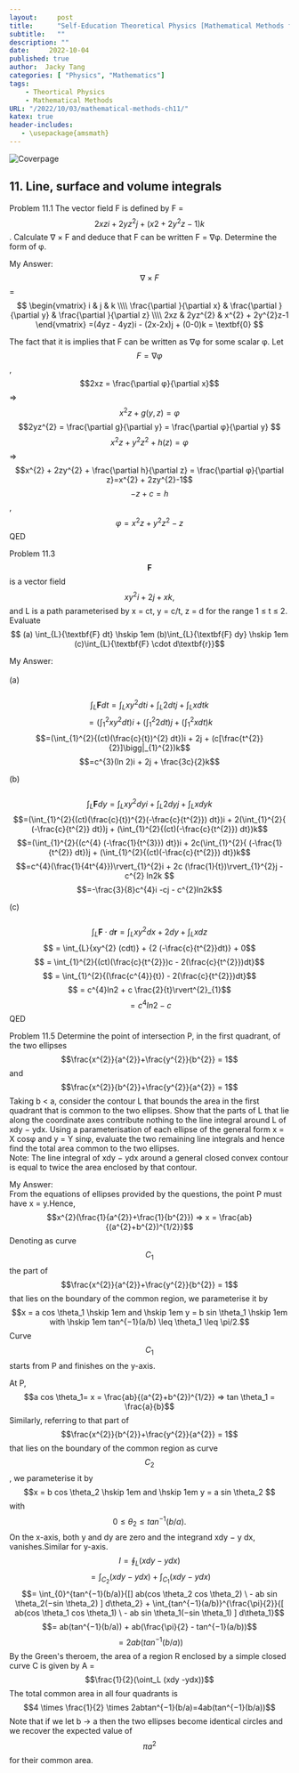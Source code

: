 ```yaml
---
layout:     post
title:      "Self-Education Theoretical Physics [Mathematical Methods for physics and engineering] Chapter 11 Exercises (Part 1)"
subtitle:   ""
description: ""
date:     2022-10-04
published: true
author:  Jacky Tang
categories: [ "Physics", "Mathematics"]
tags:
    - Theortical Physics
    - Mathematical Methods
URL: "/2022/10/03/mathematical-methods-ch11/"
katex: true
header-includes:
   - \usepackage{amsmath}
---
```


<!--more-->
![Coverpage](/img/mathematical-physics/cover.jpg)
## 11. Line, surface and volume integrals 

Problem 11.1
The vector field F is defined by
F = $$2xzi + 2yz^{2}j + (x2 + 2y^{2}z − 1)k$$.
Calculate ∇ × F and deduce that F can be written F = ∇φ. Determine the form
of φ.


My Answer:
$$∇ × F$$ = 
$$
    \begin{vmatrix}
 i & j & k \\\\
\frac{\partial }{\partial x} & \frac{\partial }{\partial y} & \frac{\partial }{\partial z} \\\\
2xz & 2yz^{2} & x^{2} + 2y^{2}z-1
    \end{vmatrix}
=(4yz - 4yz)i - (2x-2x)j + (0-0)k = \textbf{0} $$

The fact that it is implies that F can be written as ∇φ for some scalar φ.
Let $$F=∇φ$$, $$2xz = \frac{\partial φ}{\partial x}$$=>$$x^{2}z + g(y, z) = φ$$
$$2yz^{2} = \frac{\partial g}{\partial y} = \frac{\partial φ}{\partial y} $$
$$x^{2}z + y^{2}z^{2} + h(z) = φ$$ => $$x^{2} + 2zy^{2} + \frac{\partial h}{\partial z} = \frac{\partial φ}{\partial z}=x^{2} + 2zy^{2}-1$$ 
$$-z+c = h$$, $$φ=x^{2}z + y^{2}z^{2} -z$$ QED

Problem 11.3
$$\textbf{F}$$ is a vector field $$xy^{2}i+2j+xk,$$ and L is a path parameterised by x = ct, y = c/t,
z = d for the range 1 ≤ t ≤ 2. Evaluate $$ (a) \int_{L}{\textbf{F} dt} \hskip 1em (b)\int_{L}{\textbf{F} dy} \hskip 1em (c)\int_{L}{\textbf{F} \cdot d\textbf{r}}$$ 

My Answer: <br/>  
(a)<br/>  
$$\int_{L}{\textbf{F} dt} = \int_{L}{xy^{2} dt}i + \int_{L}{2 dt}j + \int_{L}{x dt}k$$
$$=(\int_{1}^{2}{xy^{2} dt})i + (\int_{1}^{2}{2 dt})j + (\int_{1}^{2}{x dt})k$$
$$=(\int_{1}^{2}{(ct)(\frac{c}{t})^{2} dt})i + 2j + (c[\frac{t^{2}}{2}]\bigg|_{1}^{2})k$$
$$=c^{3}(ln 2)i + 2j + \frac{3c}{2}k$$

(b)<br/>  
$$\int_{L}{\textbf{F} dy} = \int_{L}{xy^{2} dy}i + \int_{L}{2 dy}j + \int_{L}{x dy}k$$
$$=(\int_{1}^{2}{(ct)(\frac{c}{t})^{2}(-\frac{c}{t^{2}}) dt})i + 2(\int_{1}^{2}{ (-\frac{c}{t^{2}} dt})j + (\int_{1}^{2}{(ct)(-\frac{c}{t^{2}}) dt})k$$
$$=(\int_{1}^{2}{(c^{4} (-\frac{1}{t^{3}}) dt})i + 2c(\int_{1}^{2}{ (-\frac{1}{t^{2}} dt})j + (\int_{1}^{2}{(ct)(-\frac{c}{t^{2}}) dt})k$$
$$=c^{4}(\frac{1}{4t^{4}})\rvert_{1}^{2}i + 2c (\frac{1}{t})\rvert_{1}^{2}j - c^{2} ln2k $$
$$=-\frac{3}{8}c^{4}i -cj - c^{2}ln2k$$

(c) <br/>  
$$\int_{L}{\textbf{F} \cdot d\textbf{r}} = \int_{L}{xy^{2} dx} + {2 dy} + \int_{L}{x dz}$$
$$ = \int_{L}{xy^{2} (cdt)} + {2 (-\frac{c}{t^{2}}dt)} + 0$$
$$ = \int_{1}^{2}{(ct)(\frac{c}{t^{2}})c - 2(\frac{c}{t^{2}})dt}$$
$$ = \int_{1}^{2}{(\frac{c^{4}}{t}) - 2(\frac{c}{t^{2}})dt}$$
$$ = c^{4}ln2 + c \frac{2}{t}\rvert^{2}_{1}$$
$$=c^{4}ln2 - c$$ QED

Problem 11.5
Determine the point of intersection P, in the first quadrant, of the two ellipses
$$\frac{x^{2}}{a^{2}}+\frac{y^{2}}{b^{2}} = 1$$and $$\frac{x^{2}}{b^{2}}+\frac{y^{2}}{a^{2}} = 1$$
Taking b < a, consider the contour L that bounds the area in the first quadrant
that is common to the two ellipses. Show that the parts of L that lie along the
coordinate axes contribute nothing to the line integral around L of xdy − ydx.
Using a parameterisation of each ellipse of the general form x = X cosφ and
y = Y sinφ, evaluate the two remaining line integrals and hence find the total
area common to the two ellipses.<br/>
Note: The line integral of xdy − ydx around a general closed convex contour is
equal to twice the area enclosed by that contour.

My Answer: <br/>
From the equations of ellipses provided by the questions, the point P must have x = y.Hence,
$$x^{2}(\frac{1}{a^{2}}+\frac{1}{b^{2}}) => x = \frac{ab}{(a^{2}+b^{2})^{1/2}}$$
Denoting as curve $$C_1$$ the part of
$$\frac{x^{2}}{a^{2}}+\frac{y^{2}}{b^{2}} = 1$$
that lies on the boundary of the common region, we parameterise it by $$x = a cos \theta_1
\hskip 1em and \hskip 1em y = b sin \theta_1 \hskip 1em with \hskip 1em tan^{−1}(a/b) \leq \theta_1 \leq \pi/2.$$ Curve $$C_1$$ starts from P and finishes on the y-axis.

At P,
$$a cos \theta_1= x = \frac{ab}{(a^{2}+b^{2})^{1/2}} => tan \theta_1 = \frac{a}{b}$$
Similarly, referring to that part of
$$\frac{x^{2}}{b^{2}}+\frac{y^{2}}{a^{2}} = 1$$
that lies on the boundary of the common region as curve $$C_2$$, we parameterise it
by $$x = b cos \theta_2 \hskip 1em and \hskip 1em y = a sin \theta_2 $$ with $$ 0 ≤ \theta_2 ≤ tan^{−1}(b/a).$$
On the x-axis, both y and dy are zero and the integrand xdy − y dx, vanishes.Similar for y-axis.
$$I = \oint_L (xdy -ydx) $$
$$= \int_{C_2} (xdy -ydx) + \int_{C_1} (xdy -ydx)$$
$$= \int_{0}^{tan^{−1}(b/a)}{[] ab(cos \theta_2 cos \theta_2) \ - ab sin \theta_2(−sin \theta_2) ] d\theta_2} + \int_{tan^{−1}(a/b)}^{\frac{\pi}{2}}{[ ab(cos \theta_1 cos \theta_1) \ - ab sin \theta_1(−sin \theta_1) ] d\theta_1}$$
$$= ab(tan^{−1}(b/a)) + ab(\frac{\pi}{2} - tan^{−1}(a/b))$$
$$=2ab(tan^{−1}(b/a))$$
By the Green's theroem, the area of a region R enclosed by a simple closed curve C is given by A = $$\frac{1}{2}(\oint_L (xdy -ydx))$$
The total common area in all four quadrants is $$4 \times \frac{1}{2} \times 2abtan^{−1}(b/a)=4ab(tan^{−1}(b/a))$$
Note that if we let b → a then the two ellipses become identical circles and we recover the expected value of $$\pi a^{2}$$ for their common area.